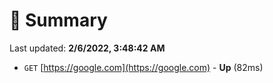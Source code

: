 # 📖 Summary
Last updated: **2/6/2022, 3:48:42 AM**

- `GET` [https://google.com](https://google.com) - **Up** (82ms)
